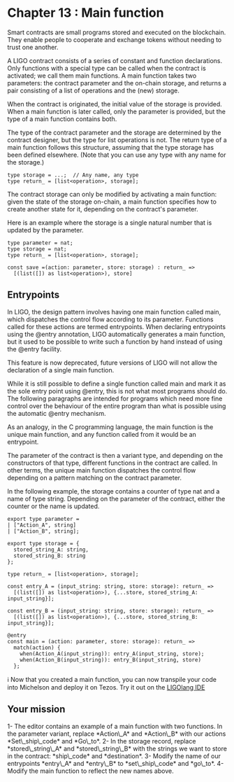 # Chapter 13 : Main function

<dialog character="admiral">God damn it, rookie! What are you still doing at the space port? Take off already and go shoot some alien!!</dialog>

Smart contracts are small programs stored and executed on the blockchain. They enable people to cooperate and exchange tokens without needing to trust one another.

A LIGO contract consists of a series of constant and function declarations. Only functions with a special type can be called when the contract is activated; we call them main functions. A main function takes two parameters: the contract parameter and the on-chain storage, and returns a pair consisting of a list of operations and the (new) storage.

When the contract is originated, the initial value of the storage is provided. When a main function is later called, only the parameter is provided, but the type of a main function contains both.

The type of the contract parameter and the storage are determined by the contract designer, but the type for list operations is not. The return type of a main function follows this structure, assuming that the type storage has been defined elsewhere. (Note that you can use any type with any name for the storage.)

```
type storage = ...;  // Any name, any type
type return_ = [list<operation>, storage];
```

The contract storage can only be modified by activating a main function: given the state of the storage on-chain, a main function specifies how to create another state for it, depending on the contract's parameter.

Here is an example where the storage is a single natural number that is updated by the parameter.

```
type parameter = nat;
type storage = nat;
type return_ = [list<operation>, storage];

const save =(action: parameter, store: storage) : return_ =>
  [(list([]) as list<operation>), store]
```

## Entrypoints

In LIGO, the design pattern involves having one main function called main, which dispatches the control flow according to its parameter. Functions called for these actions are termed entrypoints. When declaring entrypoints using the @entry annotation, LIGO automatically generates a main function, but it used to be possible to write such a function by hand instead of using the @entry facility.

This feature is now deprecated, future versions of LIGO will not allow the declaration of a single main function.

While it is still possible to define a single function called main and mark it as the sole entry point using @entry, this is not what most programs should do. The following paragraphs are intended for programs which need more fine control over the behaviour of the entire program than what is possible using the automatic @entry mechanism.

As an analogy, in the C programming language, the main function is the unique main function, and any function called from it would be an entrypoint.

The parameter of the contract is then a variant type, and depending on the constructors of that type, different functions in the contract are called. In other terms, the unique main function dispatches the control flow depending on a pattern matching on the contract parameter.

In the following example, the storage contains a counter of type nat and a name of type string. Depending on the parameter of the contract, either the counter or the name is updated.

```
export type parameter =
| ["Action_A", string]
| ["Action_B", string];

export type storage = {
  stored_string_A: string,
  stored_string_B: string
};

type return_ = [list<operation>, storage];

const entry_A = (input_string: string, store: storage): return_ =>
  [(list([]) as list<operation>), {...store, stored_string_A: input_string}];

const entry_B = (input_string: string, store: storage): return_ =>
  [(list([]) as list<operation>), {...store, stored_string_B: input_string}];

@entry
const main = (action: parameter, store: storage): return_ =>
  match(action) {
    when(Action_A(input_string)): entry_A(input_string, store);
    when(Action_B(input_string)): entry_B(input_string, store)
  };
```

ℹ️ Now that you created a main function, you can now transpile your code into Michelson and deploy it on Tezos. Try it out on the <a href="https://ide.ligolang.org/" target="_blank">LIGOlang IDE</a>

## Your mission

<!-- prettier-ignore -->1- The editor contains an example of a main function with two functions. In the parameter variant, replace *Action\_A* and *Action\_B* with our actions *Set\_ship\_code* and *Go\_to*.

<!-- prettier-ignore -->2- In the storage record, replace *stored\_string\_A* and *stored\_string\_B* with the strings we want to store in the contract: *ship\_code* and *destination*.

<!-- prettier-ignore -->3- Modify the name of our entrypoints *entry\_A* and *entry\_B* to *set\_ship\_code* and *go\_to*.

<!-- prettier-ignore -->4- Modify the main function to reflect the new names above.
